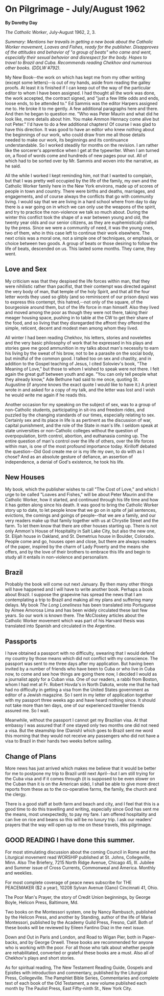 On Pilgrimage - July/August 1962
================================

**By Dorothy Day**

*The Catholic Worker*, July-August 1962, 2, 3.

*Summary: Mentions her travails in getting a new book about the Catholic
Worker movement, *Loaves and Fishes*, ready for the publisher.
Disapproves of the attitudes and behavior of "a group of beats" who came
and went, especially their sexual behavior and disrespect for the body.
Hopes to travel to Brazil and Cuba. Recommends reading Chekhov and
numerous other books. (DDLW \#792).*

My New Book--the work on which has kept me from my other writing (except
some letters)--is out of my hands, aside from reading the galley proofs.
At least it is finished if I can keep out of the way of the particular
editor to whom I have been assigned. I had thought all the work was
done, the work accepted, the contract signed, and "just a few little
odds and ends, loose ends, to be attended to." Ed Sammis was the editor
Harpers assigned me to. He broke it to me gently. A few additional
paragraphs here and there. And then he began to question me. "Who was
Peter Maurin and what did he look like, more details about him. You make
Ammon Hennacy come alive but not Peter." I'd have to do a few additional
chapters! Of course I was glad to have this direction. It was good to
have an editor who knew nothing about the beginnings of our work, who
could draw from me all those details needed to make our work, its
beginnings and its continuance understandable. So I worked steadily for
months on the revision. I am rather like the sorcerer's apprentice when
I get at the typewriter. When I am turned on, a flood of words come and
hundreds of new pages pour out. All of which had to be sorted over by
Mr. Sammis and woven into the narrative, as he said.

All the while I worked I kept reminding him, not that I wanted to
complain, but that I was pretty well occupied by the life of the family,
my own and the Catholic Worker family here in the New York environs,
made up of scores of people in town and country. There were births and
deaths, marriages, and engagements, and of course always the conflicts
that go with community living. I would say that we are living in a hard
school where from day to day there is a war going on in which we can
only use the weapons of the spirit, and try to practice the non-violence
we talk so much about. During the winter this conflict took the shape of
a war between young and old, the twenty year olds and our senior
citizens, as they are euphemistically called by the press. Since we were
a community of need, it was the young ones, two of them, who in this
case left to continue their work elsewhere. The next crisis was a moral
one, not a simple one of techniques, or emphasis, or choice between two
goods. A group of beats or those desiring to follow the life of beats,
descended on us. This lasted some months. They came, they went.

Love and Sex
------------

My criticism was that they despised the life forces within man, that
they were nihilistic rather than pacifist, that their contempt was
directed against the very body of man, that temple of the holy Spirit,
and that all the four letter words they used so glibly (and so
reminiscent of our prison days) was to express this contempt, this
hatred,--not only of the square, of the bourgeoisie around them, but of
the life force in man himself. Also they lived and moved among the poor
as though they were not there, taking their meager housing space,
pushing in to table at the CW to get their share of the food, and so
living that they disregarded the affront they offered the simple,
reticent, decent and modest men among whom they lived.

All winter I had been reading Chekhov, his letters, stories and
novelettes and the very basic philosophy of work that he expressed in
his plays and stories gave me good ammunition in my talks about man's
necessity to earn his living by the sweat of his brow, not to be a
parasite on the social body, but mindful of the common good. I talked
too on sex and chastity, and in addition to the Gospel teaching of
Jesus, I cited Soloviev's book, "The Meaning of Love," but those to whom
I wished to speak were not there. I felt again the great gulf between
youth and age. "You can only tell people what they already know," Ade
Bethune had said to me once, quoting St. Augustine (if anyone knows the
exact quote I would like to have it.) A priest wrote in and asked for a
copy of my talk, and the letter was lost and I wish he would write me
again if he reads this.

Another occasion for my speaking on the subject of sex, was to a group
of non-Catholic students, participating in sit-ins and freedom rides,
and puzzled by the changing standards of our times, especially relating
to sex. Certainly sex and its place in life is as pertinent as the
discussion of war, capital punishment, and the role of the State in
man's life. I seldom speak at state universities or non-Catholic
colleges without the question of overpopulation, birth control,
abortion, and euthanasia coming up. The entire question of man's control
over the life of others, over the life forces within man, is one of the
most profound importance today. Kirilloff debated the question--Did God
create me or is my life my own, to do with as I chose? And as an
absolute gesture of defiance, an assertion of independence, a denial of
God's existence, he took his life.

New Houses
----------

My book, which the publisher wishes to call "The Cost of Love," and
which I urge to be called "Loaves and Fishes," will be about Peter
Maurin and the Catholic Worker, how it started, and continued through
his life time and how it has gotten along since his death. It was good
to bring the Catholic Worker story up to date, to let people know that
we go on in spite of jail sentences, evictions, the comings and goings
of people--that we are a family, and our very readers make up that
family together with us at Chrystie Street and the farm. To let them
know that there are other houses starting up. There is not only Ammon's
House of Hospitality in Salt Lake City, but also the new one, St. Elijah
house in Oakland, and St. Demetrius house in Boulder, Colorado. People
come and go, houses open and close, but there are always readers of the
paper, inspired by the charm of Lady Poverty and the means she offers,
and by the love of their brothers to embrace this life and begin to
study all it entails in non-violence and personalism.

Brazil
------

Probably the book will come out next January. By then many other things
will have happened and I will have to write another book. Perhaps a book
about Brazil. I suppose the grapevine has spread the news that I am
contemplating a trip to Brazil and making all my plans and suffering
many delays. My book *The Long Loneliness* has been translated into
Portuguese by Aimee Amorosa Lima and has been widely circulated these
last few years. So our work is known there. The McCloskey articles about
the Catholic Worker movement which was part of his Harvard thesis was
translated into Spanish and circulated in the Argentine.

Passports
---------

I have obtained a passport with no difficulty, swearing that I would
defend my country by those means which did not conflict with my
conscience. The passport was sent to me three days after my application.
But having been invited by a number of friends who have been to Cuba or
who live in Cuba now, to come and see how things are going there now, I
decided I would as a journalist apply for a Cuban visa. One of our
readers, a rabbi from Boston, whom I had met at Fr. Robert Hovda's in
North Dakota, wrote me that he had had no difficulty in getting a visa
from the United States government as editor of a Jewish magazine. So I
sent in my letter of application together with my passport three weeks
ago and have heard nothing since. It should not take more than ten days,
one of our experienced traveller friends assured me. So I wait.

Meanwhile, without the passport I cannot get my Brazilian visa. At that
embassy I was assured that if one stayed only two months one did not
need a visa. But the steamship line (Danish) which goes to Brazil sent
me word this morning that they would not receive any passengers who did
not have a visa to Brazil in their hands two weeks before sailing.

Change of Plans
---------------

More news has just arrived which makes me believe that it would be
better for me to postpone my trip to Brazil until next April--but I am
still trying for the Cuba visa and if it comes through (it is supposed
to be even slower on the Cuban than it is on the American side), I shall
be able to give more direct reports from these as to the co-operative
farms, the family, the church and the clergy.

There is a good staff at both farm and beach and city, and I feel that
this is a good time to do this travelling and writing, especially since
God has sent me the means, most unexpectedly, to pay my fare. I am
offered hospitality and can live on rice and beans so this will be no
luxury trip. I ask our readers' prayers that the way will open up to me
on these travels, this pilgrimage.

GOOD READING I have done this summer.
-------------------------------------

For most stimulating discussion about the coming Council in Rome and the
Liturgical movement read WORSHIP published at St. Johns, Collegeville,
Minn. Also The Briefery, 7215 North Ridge Avenue, Chicago 45, Ill.
Jubilee and Summer issue of Cross Currents, Commonweal and America.
Monthly and weeklies.

For most complete coverage of peace news subscribe for THE PEACEMAKER
(\$2 a year), 10208 Sylvan Avenue (Gano) Cincinnati 41, Ohio.

The Poor Man's Prayer, the story of Credit Union beginnings, by George
Boyle, Helicon Press, Baltimore, Md.

Two books on the Montessori system, one by Nancy Rambusch, published by
the Helicon Press, and another by Standing, author of the life of Maria
Montessori, published by the Academy Guild Press, Fresno, Calif. Both of
these books will be reviewed by Eileen Fantino Diaz in the next issue.

Down and Out in Paris and London, and Road to Wigan Pier, both in
Paper-backs, and by George Orwell. These books are recommended for
anyone who is working with the poor. For all those who talk about
whether people are rehabilitated, converted or grateful these books are
a must. Also all of Chekhov's plays and short stories.

As for spiritual reading, The New Testament Reading Guide, Gospels and
Epistles with introduction and commentary, published by the Liturgical
Press, Collegeville. The Pamphlet Bible Series, Commentaries and
complete text of each book of the Old Testament, a new volume published
each month by The Paulist Press, East Fifty-ninth St., New York City.
